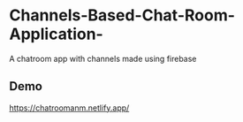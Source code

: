 # Channels-Based-Chat-Room-Application-
A chatroom app with channels 
made using firebase

## Demo
https://chatroomanm.netlify.app/
